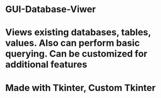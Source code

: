 # GUI-Database-Viwer
# Views existing databases, tables, values. Also can perform basic querying. Can be customized for additional features

# Made with Tkinter, Custom Tkinter
